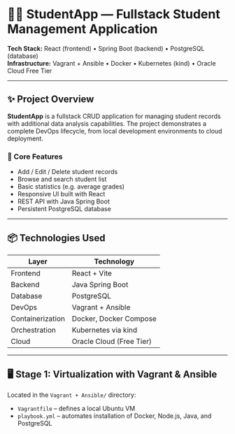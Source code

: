 # 🧑‍🎓 StudentApp — Fullstack Student Management Application

**Tech Stack:** React (frontend) • Spring Boot (backend) • PostgreSQL (database)  
**Infrastructure:** Vagrant + Ansible • Docker • Kubernetes (kind) • Oracle Cloud Free Tier  

---

## ✨ Project Overview

**StudentApp** is a fullstack CRUD application for managing student records with additional data analysis capabilities. The project demonstrates a complete DevOps lifecycle, from local development environments to cloud deployment.

### 🔧 Core Features

- Add / Edit / Delete student records
- Browse and search student list
- Basic statistics (e.g. average grades)
- Responsive UI built with React
- REST API with Java Spring Boot
- Persistent PostgreSQL database

---

## 📦 Technologies Used

| Layer        | Technology                 |
|--------------|----------------------------|
| Frontend     | React + Vite               |
| Backend      | Java Spring Boot           |
| Database     | PostgreSQL                 |
| DevOps       | Vagrant + Ansible          |
| Containerization | Docker, Docker Compose |
| Orchestration | Kubernetes via kind       |
| Cloud        | Oracle Cloud (Free Tier)   |

---

## 🖥️ Stage 1: Virtualization with Vagrant & Ansible

Located in the `Vagrant + Ansible/` directory:
- `Vagrantfile` – defines a local Ubuntu VM
- `playbook.yml` – automates installation of Docker, Node.js, Java, and PostgreSQL


